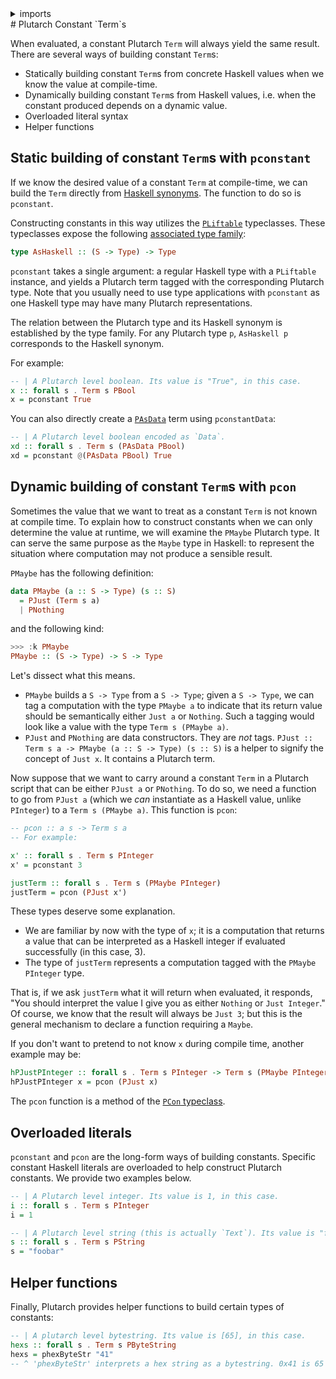 <details>
<summary> imports </summary>
<p>

```haskell
{-# LANGUAGE OverloadedStrings #-}
module Plutarch.Docs.PlutarchConstants (x, s, i, xd, hexs, justTerm, hPJustPInteger) where
import Plutarch.Prelude
```

</p>
</details>
# Plutarch Constant `Term`s

When evaluated, a constant Plutarch `Term` will always yield the same result. There are several ways of building constant `Term`s:

- Statically building constant `Term`s from concrete Haskell values when we know the value at compile-time.
- Dynamically building constant `Term`s from Haskell values, i.e. when the constant produced depends on a dynamic value.
- Overloaded literal syntax
- Helper functions

## Static building of constant `Term`s with `pconstant`

If we know the desired value of a constant `Term` at compile-time, we can build the `Term` directly from [Haskell synonyms](../../Concepts/HaskellSynonym.md). The function to do so is `pconstant`.

Constructing constants in this way utilizes the [`PLiftable`](../../Typeclasses/PLiftable.md) typeclasses. These typeclasses expose the following [associated type family](https://wiki.haskell.org/GHC/Type_families#An_associated_type_synonym_example):

```hs
type AsHaskell :: (S -> Type) -> Type
```

`pconstant` takes a single argument: a regular Haskell type with a `PLiftable` instance, and yields a Plutarch term tagged with the corresponding Plutarch type. Note that you usually need to use type applications with `pconstant` as one Haskell type may have many Plutarch representations.

The relation between the Plutarch type and its Haskell synonym is established by the type family. For any Plutarch type `p`, `AsHaskell p` corresponds to the Haskell synonym.

For example:

```haskell
-- | A Plutarch level boolean. Its value is "True", in this case.
x :: forall s . Term s PBool
x = pconstant True
```

You can also directly create a [`PAsData`](./../../Types/PAsData.md) term using `pconstantData`:

```haskell
-- | A Plutarch level boolean encoded as `Data`.
xd :: forall s . Term s (PAsData PBool)
xd = pconstant @(PAsData PBool) True
```

## Dynamic building of constant `Term`s with `pcon`

Sometimes the value that we want to treat as a constant `Term` is not known at compile time. To explain how to construct constants when we can only determine the value at runtime, we will examine the `PMaybe` Plutarch type. It can serve the same purpose as the `Maybe` type in Haskell: to represent the situation where computation may not produce a sensible result.

`PMaybe` has the following definition:

```hs
data PMaybe (a :: S -> Type) (s :: S)
  = PJust (Term s a)
  | PNothing
```

and the following kind:

```hs
>>> :k PMaybe
PMaybe :: (S -> Type) -> S -> Type
```

Let's dissect what this means.

- `PMaybe` builds a `S -> Type` from a `S -> Type`; given a `S -> Type`, we can tag a computation with the type `PMaybe a` to indicate that its return value should be semantically either `Just a` or `Nothing`. Such a tagging would look like a value with the type `Term s (PMaybe a)`.
- `PJust` and `PNothing` are data constructors. They are _not_ tags. `PJust :: Term s a -> PMaybe (a :: S -> Type) (s :: S)` is a helper to signify the concept of `Just x`. It contains a Plutarch term.

Now suppose that we want to carry around a constant `Term` in a Plutarch script that can be either `PJust a` or `PNothing`. To do so, we need a function to go from `PJust a` (which we _can_ instantiate as a Haskell value, unlike `PInteger`) to a `Term s (PMaybe a)`. This function is `pcon`:

```haskell
-- pcon :: a s -> Term s a
-- For example:

x' :: forall s . Term s PInteger
x' = pconstant 3

justTerm :: forall s . Term s (PMaybe PInteger)
justTerm = pcon (PJust x')
```

These types deserve some explanation.

- We are familiar by now with the type of `x`; it is a computation that returns a value that can be interpreted as a Haskell integer if evaluated successfully (in this case, 3).
- The type of `justTerm` represents a computation tagged with the `PMaybe PInteger` type.

That is, if we ask `justTerm` what it will return when evaluated, it responds, "You should interpret the value I give you as either `Nothing` or `Just Integer`." Of course, we know that the result will always be `Just 3`; but this is the general mechanism to declare a function requiring a `Maybe`.

If you don't want to pretend to not know `x` during compile time, another example may be:

```haskell
hPJustPInteger :: forall s . Term s PInteger -> Term s (PMaybe PInteger)
hPJustPInteger x = pcon (PJust x)
```

The `pcon` function is a method of the [`PCon` typeclass](./../../Typeclasses/PlutusType,PCon,PMatch.md).

## Overloaded literals

`pconstant` and `pcon` are the long-form ways of building constants. Specific constant Haskell literals are overloaded to help construct Plutarch constants. We provide two examples below.

```haskell
-- | A Plutarch level integer. Its value is 1, in this case.
i :: forall s . Term s PInteger
i = 1

-- | A Plutarch level string (this is actually `Text`). Its value is "foobar", in this case.
s :: forall s . Term s PString
s = "foobar"
```

## Helper functions

Finally, Plutarch provides helper functions to build certain types of constants:

```haskell
-- | A plutarch level bytestring. Its value is [65], in this case.
hexs :: forall s . Term s PByteString
hexs = phexByteStr "41"
-- ^ 'phexByteStr' interprets a hex string as a bytestring. 0x41 is 65 - of course.
```

